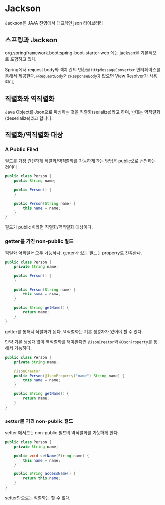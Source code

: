 # Jackson

Jackson은 JAVA 진영에서 대표적인 json 라이브러리

## 스프링과 Jackson

org.springframework.boot:spring-boot-starter-web 에는 jackson을 기본적으로 포함하고 있다.

Spring에서 request body와 객체 간의 변환을 `HttpMessageConverter` 인터페이스를 통해서 제공한다.
`@RequestBody`와 `@ResponseBody`가 없으면 View Resolver가 사용된다.

## 직렬화와 역직렬화

Java Object를 Json으로 파싱하는 것을 직렬화(serialize)라고 하며, 반대는 역직렬화(deserialize)라고 합니다.

## 직렬화/역직렬화 대상

### A Public Filed
필드를 가장 간단하게 직렬화/역직렬화를 가능하게 하는 방법은 public으로 선언하는 것이다.

```java
public class Person {
    public String name;

    public Person() {
    }

    public Person(String name) {
        this.name = name;
    }
}
```
필드가 public 이라면 직렬화/역직렬화 대상이다.

### getter를 가진 non-public 필드
직렬화 역직렬화 모두 가능하다. getter가 있는 필드는 property로 간주한다.

```java
public class Person {
    private String name;

    public Person() {
    }
	
    public Person(String name) {
        this.name = name;
    }

    public String getName() {
        return name;
    }
}
```
getter를 통해서 직렬화가 된다.
역직렬화는 기본 생성자가 있어야 할 수 있다.

만약 기본 생성자 없이 역직렬화를 해야한다면 `@JsonCreator`와 `@JsonProperty`를 통해서 가능하다.

```java
public class Person {
    private String name;

    @JsonCreator
    public Person(@JsonProperty("name") String name) {
        this.name = name;
    }

    public String getName() {
        return name;
    }
}
```

### setter를 가진 non-public 필드
setter 메서드는 non-public 필드의 역직렬화를 가능하게 한다.

```java
public class Person {
    private String name;

    public void setName(String name) {
        this.name = name;
    }

    public String accessName() {
        return this.name;
    }
}
```

setter만으로는 직렬화는 할 수 없다.